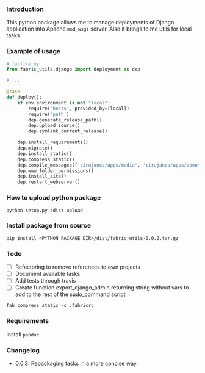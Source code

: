 ### Introduction

This python package allows me to manage deployments of Django application into
Apache `mod_wsgi` server. Also it brings to me utils for local tasks.

### Example of usage

```python
# fabfile.py
from fabric_utils.django import deployment as dep

# ...

@task
def deploy():
    if env.environment is not "local":
        require('hosts', provided_by=[local])
        require('path')
        dep.generate_release_path()
        dep.upload_source()
        dep.symlink_current_release()

    dep.install_requirements()
    dep.migrate()
    dep.install_static()
    dep.compress_static()
    dep.compile_messages(['cirujanos/apps/media', 'cirujanos/apps/about'])
    dep.www_folder_permissions()
    dep.install_site()
    dep.restart_webserver()
```


### How to upload python package

```shell
python setup.py sdist upload
```

### Install package from source

```shell
pip install <PYTHON PACKAGE DIR>/dist/fabric-utils-0.0.2.tar.gz
```

### Todo

- [ ] Refactoring to remove references to own projects
- [ ] Document available tasks
- [ ] Add tests through travis
- [ ] Create function export_django_admin returning string without vars to add
to the rest of the sudo_command script

```shell
fab compress_static -c .fabricrc
```

### Requirements

Install `pandoc` 

### Changelog

- 0.0.3: Repackaging tasks in a more concise way.
